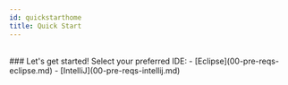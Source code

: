 ```yaml
---
id: quickstarthome
title: Quick Start
---
```

<br/>
### Let's get started! Select your preferred IDE:
- [Eclipse](00-pre-reqs-eclipse.md)
- [IntelliJ](00-pre-reqs-intellij.md)

